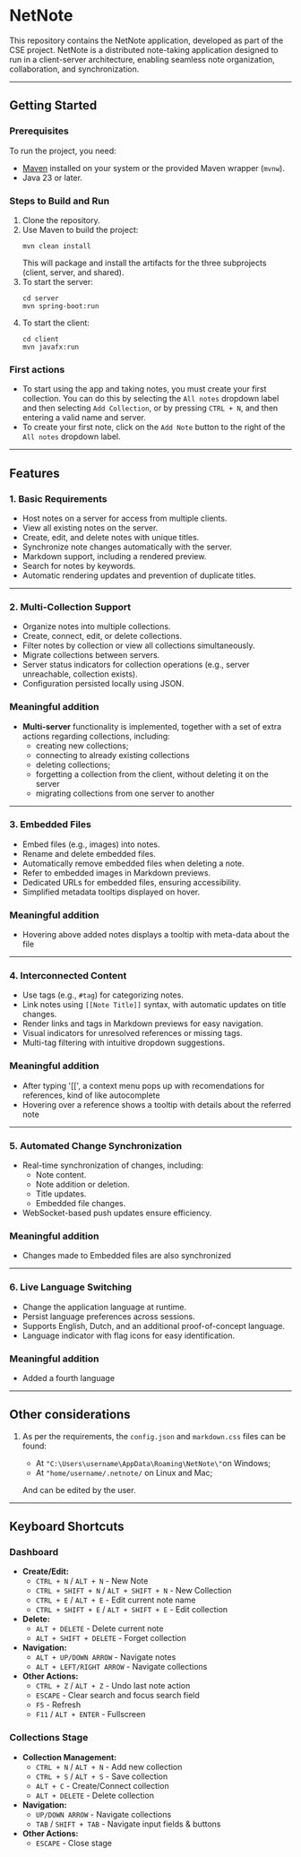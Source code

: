 # NetNote

This repository contains the NetNote application, developed as part of the CSE project. NetNote is a distributed note-taking application designed to run in a client-server architecture, enabling seamless note organization, collaboration, and synchronization.

---

## Getting Started

### Prerequisites
To run the project, you need:
- [Maven](https://maven.apache.org/install.html) installed on your system or the provided Maven wrapper (`mvnw`).
- Java 23 or later.

### Steps to Build and Run
1. Clone the repository.
2. Use Maven to build the project:
   ```
   mvn clean install
   ```
   This will package and install the artifacts for the three subprojects (client, server, and shared).
3. To start the server:
   ```
   cd server
   mvn spring-boot:run
   ```
4. To start the client:
   ```
   cd client
   mvn javafx:run
   ```

### First actions
- To start using the app and taking notes, you must create your first collection. You can do this by selecting the ```All notes``` dropdown label and then selecting ```Add Collection```, or by pressing ```CTRL + N```, and then entering a valid name and server.
- To create your first note, click on the ```Add Note``` button to the right of the ```All notes``` dropdown label.

---

## Features

### 1. Basic Requirements
- Host notes on a server for access from multiple clients.
- View all existing notes on the server.
- Create, edit, and delete notes with unique titles.
- Synchronize note changes automatically with the server.
- Markdown support, including a rendered preview.
- Search for notes by keywords.
- Automatic rendering updates and prevention of duplicate titles.

---

### 2. Multi-Collection Support
- Organize notes into multiple collections.
- Create, connect, edit, or delete collections.
- Filter notes by collection or view all collections simultaneously.
- Migrate collections between servers.
- Server status indicators for collection operations (e.g., server unreachable, collection exists).
- Configuration persisted locally using JSON.
### Meaningful addition
- **Multi-server** functionality is implemented, together with a set of extra actions regarding collections, including:
    - creating new collections;
    - connecting to already existing collections
    - deleting collections;
    - forgetting a collection from the client, without deleting it on the server
    - migrating collections from one server to another

---

### 3. Embedded Files
- Embed files (e.g., images) into notes.
- Rename and delete embedded files.
- Automatically remove embedded files when deleting a note.
- Refer to embedded images in Markdown previews.
- Dedicated URLs for embedded files, ensuring accessibility.
- Simplified metadata tooltips displayed on hover.
### Meaningful addition
- Hovering above added notes displays a tooltip with meta-data about the file

---

### 4. Interconnected Content
- Use tags (e.g., `#tag`) for categorizing notes.
- Link notes using `[[Note Title]]` syntax, with automatic updates on title changes.
- Render links and tags in Markdown previews for easy navigation.
- Visual indicators for unresolved references or missing tags.
- Multi-tag filtering with intuitive dropdown suggestions.

### Meaningful addition
- After typing '[[', a context menu pops up with recomendations for references, kind of like autocomplete
- Hovering over a reference shows a tooltip with details about the referred note

---

### 5. Automated Change Synchronization
- Real-time synchronization of changes, including:
    - Note content.
    - Note addition or deletion.
    - Title updates.
    - Embedded file changes.
- WebSocket-based push updates ensure efficiency.

### Meaningful addition
- Changes made to Embedded files are also synchronized

---

### 6. Live Language Switching
- Change the application language at runtime.
- Persist language preferences across sessions.
- Supports English, Dutch, and an additional proof-of-concept language.
- Language indicator with flag icons for easy identification.

### Meaningful addition
- Added a fourth language

---

## Other considerations
1. As per the requirements, the ```config.json``` and ```markdown.css``` files can be found:
    - At ```"C:\Users\username\AppData\Roaming\NetNote\"```on Windows;
    - At ```"home/username/.netnote/``` on Linux and Mac;
   
    And can be edited by the user.

---

## Keyboard Shortcuts

### Dashboard
- **Create/Edit:**
    - `CTRL + N` / `ALT + N` - New Note
    - `CTRL + SHIFT + N` / `ALT + SHIFT + N` - New Collection
    - `CTRL + E` / `ALT + E` - Edit current note name
    - `CTRL + SHIFT + E` / `ALT + SHIFT + E` - Edit collection
- **Delete:**
    - `ALT + DELETE` - Delete current note
    - `ALT + SHIFT + DELETE` - Forget collection
- **Navigation:**
    - `ALT + UP/DOWN ARROW` - Navigate notes
    - `ALT + LEFT/RIGHT ARROW` - Navigate collections
- **Other Actions:**
    - `CTRL + Z` / `ALT + Z` - Undo last note action
    - `ESCAPE` - Clear search and focus search field
    - `F5` - Refresh
    - `F11` / `ALT + ENTER` - Fullscreen

### Collections Stage
- **Collection Management:**
    - `CTRL + N` / `ALT + N` - Add new collection
    - `CTRL + S` / `ALT + S` - Save collection
    - `ALT + C` - Create/Connect collection
    - `ALT + DELETE` - Delete collection
- **Navigation:**
    - `UP/DOWN ARROW` - Navigate collections
    - `TAB` / `SHIFT + TAB` - Navigate input fields & buttons
- **Other Actions:**
    - `ESCAPE` - Close stage